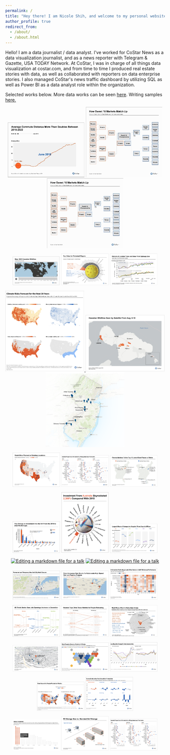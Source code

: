```yaml
---
permalink: /
title: "Hey there! I am Nicole Shih, and welcome to my personal website!"
author_profile: true
redirect_from: 
  - /about/
  - /about.html
---
```


<p>Hello! I am a data journalist / data analyst. I've worked for CoStar News as a data visualization journalist, and as a news reporter with Telegram & Gazette, USA TODAY Network. At CoStar, I was in charge of all things data visualization at costar.com, and from time to time I produced real estate stories with data, as well as collaborated with reporters on data enterprise stories. I also managed CoStar's news traffic dashboard by utilizing SQL as well as Power BI as a data analyst role within the organization.   </p>

<p>Selected works below. More data works can be seen <a href="https://www.costar.com/author/a0815d71dd4bd3bd538ba2f4760ec8d5/nicoleshih">here</a>. Writing samples <a href="https://www.telegram.com/staff/4250655001/nicole-shih/">here. </a> </p>


<p align="center">
  <a href=""><img src="/images/charts/dot.gif" alt="Editing a markdown file for a talk" width="48%"/></a>
  <a href=""><img src="/images/charts/sweet16.gif" alt="Editing a markdown file for a talk" width="48%"/></a>
  <a href=""><img src="/images/charts/sweet16.gif" alt="Editing a markdown file for a talk" width="48%"/></a>
</p>

<p align="center">
  <a href=""><img src="/images/charts/Can_fire.gif" alt="Editing a markdown file for a talk" width="150"/></a>
  <a href=""><img src="/images/charts/pickle.png" alt="Editing a markdown file for a talk" width="150"/></a>
    <a href=""><img src="/images/charts/subway.png" alt="Editing a markdown file for a talk" width="150"/></a>
</p>

<p align="center">
     <a href="https://www.costar.com/article/1436720963/severe-weather-expected-to-make-commercial-property-insurance-more-costly-harder-to-find"> <img src="/images/charts/fire.png" alt="Editing a markdown file for a talk" width="250"/> </a>
   <a href="https://www.costar.com/article/1484428056/hawaii-wildfires-rip-through-heart-of-mauis-commercial-district-killing-dozens-destroying-property"><img src="/images/charts/maui.png" alt="Editing a markdown file for a talk" width="250"/></a>
   <a href="https://www.costar.com/article/156658731/warehouse-opposition-hardens-in-new-jersey-against-proposed-megaprojects"><img src="/images/charts/FukHuaaaAAMoTWl.png" alt="Editing a markdown file for a talk" width="250"/></a>
</p>

<p align="center">
  <a href=""><img src="/images/charts/dutch.png" alt="Editing a markdown file for a talk" width="150"/></a>
  <a href=""><img src="/images/charts/grid_scatter.png" alt="Editing a markdown file for a talk" width="150"/></a>
    <a href=""><img src="/images/charts/fl.png" alt="Editing a markdown file for a talk" width="150"/></a>
</p>

<p align="center">
  <a href=""><img src="/images/charts/soccer1.png" alt="Editing a markdown file for a talk" width="150"/></a>
  <a href=""><img src="/images/charts/soccer2.png" alt="Editing a markdown file for a talk" width="150"/></a>
    <a href=""><img src="/images/charts/wfh.png" alt="Editing a markdown file for a talk" width="150"/></a>
</p>

<p align="center">
  <a href=""><img src="/images/charts/mapbox_EV.gif" alt="Editing a markdown file for a talk" width="150"/></a>
  <a href=""><img src="/images/charts/scrolly.gif" alt="Editing a markdown file for a talk" width="150"/></a>
</p>

<p align="center">
  <a href=""><img src="/images/charts/hotelmap.png" alt="Editing a markdown file for a talk" width="150"/></a>
  <a href=""><img src="/images/charts/railmap.png" alt="Editing a markdown file for a talk" width="150"/></a>
    <a href=""><img src="/images/charts/heatmap.png" alt="Editing a markdown file for a talk" width="150"/></a>
</p>

<p align="center">
  <a href=""><img src="/images/charts/job_open.png" alt="Editing a markdown file for a talk" width="150"/></a>
  <a href=""><img src="/images/charts/slope.png" alt="Editing a markdown file for a talk" width="150"/></a>
    <a href=""><img src="/images/charts/rent.png" alt="Editing a markdown file for a talk" width="150"/></a>
</p>

<p align="center">
  <a href=""><img src="/images/charts/3dmap.png" alt="Editing a markdown file for a talk" width="150"/></a>
  <a href=""><img src="/images/charts/grocery.png" alt="Editing a markdown file for a talk" width="150"/></a>
    <a href=""><img src="/images/charts/young_rent.png" alt="Editing a markdown file for a talk" width="150"/></a>
</p>

<p align="center">
  <a href=""><img src="/images/charts/rent_soar.png" alt="Editing a markdown file for a talk" width="150"/></a>
  <a href=""><img src="/images/charts/grid_bar.png" alt="Editing a markdown file for a talk" width="150"/></a>
</p>

<p align="center">
  <a href=""><img src="/images/charts/dot.jpeg" alt="Editing a markdown file for a talk" width="150"/></a>
  <a href=""><img src="/images/charts/rv.png" alt="Editing a markdown file for a talk" width="150"/></a>
    <a href=""><img src="/images/charts/grid_scatter.png" alt="Editing a markdown file for a talk" width="150"/></a>
</p>
